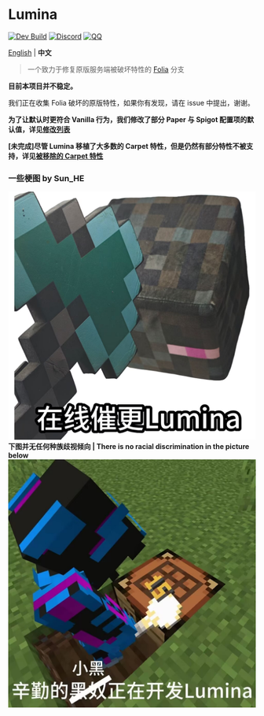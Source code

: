 Lumina
===========

[![Dev Build](https://github.com/LeavesMC/Lumina/actions/workflows/dev-build.yml/badge.svg)](https://github.com/LeavesMC/Lumina/actions/workflows/dev-build.yml)
[![Discord](https://badgen.net/discord/online-members/5hgtU72w33?icon=discord&label=Discord&list=what)](https://discord.gg/5hgtU72w33)
[![QQ](https://img.shields.io/badge/QQ_Unofficial-815857713-blue)](http://qm.qq.com/cgi-bin/qm/qr?_wv=1027&k=nisbmnCFeEJCcYWBQ10th4Fu99XWklH4&authKey=8VlUxSdrFCIwmIpxFQIGR8%2BXvIQ2II%2Bx2JfxuQ8amr9UKgINh%2BdXjudQfc%2FIeTO5&noverify=0&group_code=815857713)

[English](./README.md) | **中文**

> 一个致力于修复原版服务端被破坏特性的 [Folia](https://github.com/PaperMC/Folia) 分支

**目前本项目并不稳定。**

我们正在收集 Folia 破坏的原版特性，如果你有发现，请在 issue 中提出，谢谢。

**为了让默认时更符合 Vanilla 行为，我们修改了部分 Paper 与 Spigot 配置项的默认值，详见[修改列表](./DefaultModifiedConfigList.md)**

**[未完成]尽管 Lumina 移植了大多数的 Carpet 特性，但是仍然有部分特性不被支持，详见[被移除的 Carpet 特性](./RemovedCarpetFeatures_ZH.md)**

### 一些梗图 by Sun_HE
![meme2.jpg](meme2.jpg)
**下图并无任何种族歧视倾向 | There is no racial discrimination in the picture below**
![meme.jpg](meme.jpg)
